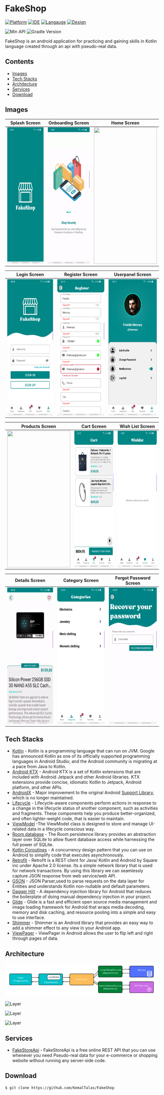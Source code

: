 # FakeShop
[![Platform](https://img.shields.io/badge/Android-3DDC84?style=for-the-badge&logo=android&logoColor=white)](http://developer.android.com/index.html)
[![IDE](https://img.shields.io/badge/Android_Studio-3DDC84?style=for-the-badge&logo=android-studio&logoColor=white)](https://developer.android.com/studio)
[![Langauge](https://img.shields.io/badge/Kotlin-0095D5?&style=for-the-badge&logo=kotlin&logoColor=white)](https://kotlinlang.org/)
[![Design](https://img.shields.io/badge/Material--UI-0081CB?style=for-the-badge&logo=material-ui&logoColor=white)](https://m3.material.io/)


![Min API](https://img.shields.io/badge/API-23%2B-orange.svg?style=flat)
![Gradle Version](https://img.shields.io/badge/Gradle-7.4-lightgreen.svg?style=flat)

FakeShop is an android application for practicing and gaining skills in Kotlin language created through an api with pseudo-real data.

## Contents
* [Images](#images)
* [Tech Stacks](#tech-stacks)
* [Architecture](#architecture)
* [Services](#services)
* [Download](#download)

## Images

Splash Screen             | Onboarding Screen     | Home Screen
:-------------------------:|:-------------------------:|:-------------------------:
<img src="screenshots/splashscreen.png" width="206" height="446"/>            |  <img src="screenshots/onboardscreen.gif" width="206" height="446"/>  | <img src="screenshots/homescreen.gif" width="206" height="446" />  |

Login Screen            | Register Screen               | Userpanel Screen
:-------------------------:|:-------------------------:|:-------------------------:
<img src="screenshots/loginscreen.png" width="206" height="446"/>           |  <img src="screenshots/registerscreen.png" width="206" height="446"/>              | <img src="screenshots/userpanelscreen.png" width="206" height="446"/>  |

Products Screen            | Cart Screen               | Wish List Screen
:-------------------------:|:-------------------------:|:-------------------------:
<img src="screenshots/productsscreen.gif" width="206" height="446"/>           |  <img src="screenshots/cartscreen.png" width="206" height="446"/>              | <img src="screenshots/wishlistscreen.png" width="206" height="446"/>  |

Details Screen            | Category Screen               | Forgot Password Screen
:-------------------------:|:-------------------------:|:-------------------------:
<img src="screenshots/detailscreen.gif" width="206" height="446"/>           |  <img src="screenshots/categoryscreen.png" width="206" height="446"/>              | <img src="screenshots/forgotpassword.gif" width="206" height="446"/>  |


## Tech Stacks

- [Kotlin](https://developer.android.com/kotlin) - Kotlin is a programming language that can run on JVM. Google has announced Kotlin as one of its officially supported programming languages in Android Studio; and the Android community is migrating at a pace from Java to Kotlin.
- [Android KTX](https://developer.android.com/kotlin/ktx.html) - Android KTX is a set of Kotlin extensions that are included with Android Jetpack and other Android libraries. KTX extensions provide concise, idiomatic Kotlin to Jetpack, Android platform, and other APIs.
- [AndroidX](https://developer.android.com/jetpack/androidx) - Major improvement to the original Android [Support Library](https://developer.android.com/topic/libraries/support-library/index), which is no longer maintained.
- [Lifecycle](https://developer.android.com/topic/libraries/architecture/lifecycle) - Lifecycle-aware components perform actions in response to a change in the lifecycle status of another component, such as activities and fragments. These components help you produce better-organized, and often lighter-weight code, that is easier to maintain.
- [ViewModel](https://developer.android.com/topic/libraries/architecture/viewmodel) -The ViewModel class is designed to store and manage UI-related data in a lifecycle conscious way.
- [Room database](https://developer.android.com/training/data-storage/room) - The Room persistence library provides an abstraction layer over SQLite to allow fluent database access while harnessing the full power of SQLite.
- [Kotlin Coroutines](https://developer.android.com/kotlin/coroutines) - A concurrency design pattern that you can use on Android to simplify code that executes asynchronously.
- [Retrofit](https://square.github.io/retrofit) -  Retrofit is a REST client for Java/ Kotlin and Android by Square inc under Apache 2.0 license. Its a simple network library that is used for network transactions. By using this library we can seamlessly capture JSON response from web service/web API.
- [GSON](https://github.com/square/gson) - JSON Parser,used to parse requests on the data layer for Entities and understands Kotlin non-nullable and default parameters.
- [Dagger Hilt](https://developer.android.com/training/dependency-injection/hilt-android) - A dependency injection library for Android that reduces the boilerplate of doing manual dependency injection in your project.
- [Glide](https://github.com/bumptech/glide) - Glide is a fast and efficient open source media management and image loading framework for Android that wraps media decoding, memory and disk caching, and resource pooling into a simple and easy to use interface.
- [Shimmer](https://github.com/facebook/shimmer-android) - Shimmer is an Android library that provides an easy way to add a shimmer effect to any view in your Android app.
- [ViewPager](https://developer.android.com/reference/kotlin/androidx/viewpager/widget/ViewPager) - ViewPager in Android allows the user to flip left and right through pages of data.

## Architecture

<img src="screenshots/architecture.png"/> 

![Layer](https://img.shields.io/badge/%20%20%20%20Layer-Presentation-%2300C2CB)

![Layer](https://img.shields.io/badge/%20%20%20%20Layer-Domain-%23FFBD59)

![Layer](https://img.shields.io/badge/%20%20%20%20Layer-Data-%23008037)

## Services

- [FakeStoreApi](https://fakestoreapi.com/) - FakeStoreApi is a free online REST API that you can use whenever you need Pseudo-real data for your e-commerce or shopping website without running any server-side code.


## Download

```
$ git clone https://github.com/KemalTalas/FakeShop
```
